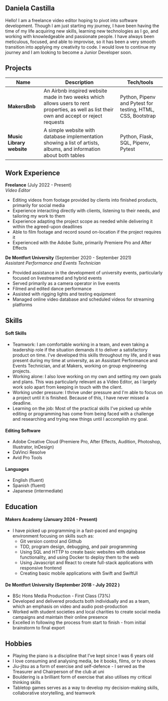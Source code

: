 ## Daniela Castilla

Hello! I am a freelance video editor hoping to pivot into software development. Though I am just starting my journey, I have been having the time of my life acquiring new skills, learning new technologies as I go, and working with knowledgeable and passionate people. I have always been meticulous, focused, and able to improvise, so it has been a very smooth transition into applying my creativity to code. I would love to continue my journey and I am looking to become a Junior Developer soon.

## Projects

| Name                         | Description       | Tech/tools        |
| ---------------------------- | ----------------- | ----------------- |
| **MakersBnb**            | An Airbnb inspired website made in two weeks which allows users to rent properties,                  as well as list their own and accept or reject requests | Python, Pipenv and Pytest for testing, HTML, CSS, Bootstrap |
| **Music Library website** | A simple website with database implementation showing a list of artists, albums, and information about both tables | Python, Flask, SQL, Pipenv, Pytest             |

## Work Experience

**Freelance** (July 2022 - Present)  
_Video Editor_

- Editing videos from footage provided by clients into finished products, primarily for social media
- Experience interacting directly with clients, listening to their needs, and tailoring my work to them
- Experience adapting the project scope as needed while delivering it within the agreed-upon deadlines
- Able to film footage and record sound on-location if the project requires it
- Experienced with the Adobe Suite, primarily Premiere Pro and After Effects


**De Montfort University** (September 2020 - September 2021)  
_Assistant Performance and Events Technician_

- Provided assistance in the development of university events, particularly focused on livestreamed and hybrid events
- Served primarily as a camera operator in live events
- Filmed and edited dance performance
- Assisted with rigging lights and testing equipment
- Managed online video database and scheduled videos for streaming platforms


## Skills

#### Soft Skills
- Teamwork: I am comfortable working in a team, and even taking a leadership role if the situation demands it to deliver a satisfactory product on time. I've developed this skills throughout my life, and it was present during my time at university, as an Assistant Performance and Events Technician, and at Makers, working on group engineering projects.
- Working alone: I also love working on my own and setting my own goals and plans. This was particularly relevant as a Video Editor, as I largely work solo apart from keeping in touch with the client.
- Working under pressure: I thrive under pressure and I'm able to focus on a project until it is finished. Because of this, I have never missed a deadline.
- Learning on the job: Most of the practical skills I've picked up while editing or programming has come from being faced with a challenge and researching and trying new things until I accomplish my goal.

#### Editing Software

- Adobe Creative Cloud (Premiere Pro, After Effects, Audition, Photoshop, Illustrator, InDesign)
- DaVinci Resolve
- Avid Pro Tools


#### Languages
- English (fluent)
- Spanish (fluent)
- Japanese (intermediate)


## Education

#### Makers Academy (January 2024 - Present)
- I have picked up programming in a fast-paced and engaging environment focusing on skills such as:
    - Git version control and Github
    - TDD, program design, debugging, and pair programming
    - Using SQL and HTTP to create basic websites with database functionality, and using Docker to deploy them to the web
    - Using Javascript and React to create full-stack applications with responsive frontend
    - Creating basic mobile applications with Swift and SwiftUI


#### De Montfort University (September 2018 - July 2022 )

- BSc Hons Media Production - First Class (73%)	
- Developed and delivered products both individually and as a team, which an emphasis on video and audio post-production
- Worked with student societies and local charities to create social media campaigns and maintain their online presence
- Excelled in following the process from start to finish - from initial brainstorm to final export 






## Hobbies

- Playing the piano is a discipline that I’ve kept since I was 6 years old
- I love consuming and analysing media, be it books, films, or tv shows
- Jiu-jitsu as a form of exercise and self-defence - I served as the Treasurer and Chairperson of the club at uni
- Bouldering is a brilliant form of exercise that also utilises my critical thinking skills
- Tabletop games serves as a way to develop my decision-making skills, collaborative storytelling, and teamwork

